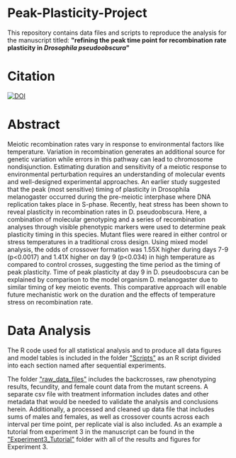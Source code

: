 # Peak-Plasticity-Project
This repository contains data files and scripts to reproduce the analysis for the manuscript titled: **"refining the peak time point for recombination rate plasticity in *Drosophila pseudoobscura*"**

# Citation

[![DOI](https://zenodo.org/badge/254474381.svg)](https://zenodo.org/badge/latestdoi/254474381)

# Abstract
Meiotic recombination rates vary in response to environmental factors like temperature. Variation in recombination generates an additional source for genetic variation while errors in this pathway can lead to chromosome nondisjunction. Estimating duration and sensitivity of a meiotic response to environmental perturbation requires an understanding of molecular events and well-designed experimental approaches. An earlier study suggested that the peak (most sensitive) timing of plasticity in Drosophila melanogaster occurred during the pre-meiotic interphase where DNA replication takes place in S-phase. Recently, heat stress has been shown to reveal plasticity in recombination rates in D. pseudoobscura. Here, a combination of molecular genotyping and a series of recombination analyses through visible phenotypic markers were used to determine peak plasticity timing in this species. Mutant flies were reared in either control or stress temperatures in a traditional cross design. Using mixed model analysis, the odds of crossover formation was 1.55X higher during days 7-9 (p<0.0017) and 1.41X higher on day 9 (p<0.034) in high temperature as compared to control crosses, suggesting the time period as the timing of peak plasticity. Time of peak plasticity at day 9 in D. pseudoobscura can be explained by comparison to the model organism D. melanogaster due to similar timing of key meiotic events. This comparative approach will enable future mechanistic work on the duration and the effects of temperature stress on recombination rate.  

# Data Analysis

The R code used for all statistical analysis and to produce all data figures and model tables is included in the folder ["Scripts"](https://github.com/StevisonLab/Peak-Plasticity-Project/tree/master/Scripts) as an R script divided into each section named after sequential experiments. 

The folder ["raw_data_files"](https://github.com/StevisonLab/Peak-Plasticity-Project/tree/master/raw_data_files) includes the backcrosses, raw phenotyping results, fecundity, and female count data from the mutant screens. A separate csv file with treatment information includes dates and other metadata that would be needed to validate the analysis and conclusions herein. Additionally, a processed and cleaned up data file that includes sums of males and females, as well as crossover counts across each interval per time point, per replicate vial is also included. 
As an example a tutorial from experiment 3 in the manuscript can be found in the ["Experiment3_Tutorial"](https://github.com/StevisonLab/Peak-Plasticity-Project/tree/master/Experiment3_Tutorial) folder with all of the results and figures for Experiment 3.
